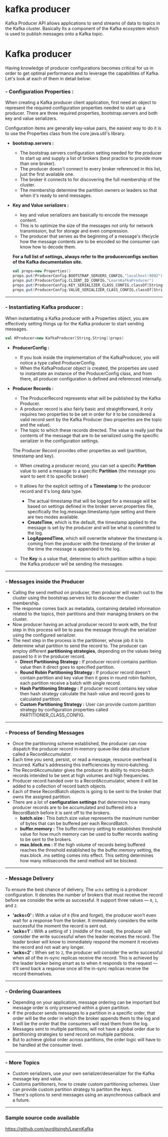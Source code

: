 # kafka producer
Kafka Producer API allows applications to send streams of data to topics in the Kafka cluster. Basically Its a component of the Kafka ecosystem which is used to publish messages onto a Kafka topic.

# Kafka producer 
Having knowledge of producer configurations becomes critical for us in order to get optimal performance and to leverage the capabilities of Kafka. Let's look at each of them in detail below:

### - Configuration Properties : 
When creating a Kafka producer client application, first need an object to represent the required configuration properties needed to start up a producer. There are three required properties, bootstrap.servers and both key and value serializers.

Configuration items are generally key‑value pairs, the easiest way to do it is to use the Properties class from the core java.util's library.

 - **bootstrap.servers :** 
	 - The bootstrap.servers configuration setting needed for the producer to start up and supply a list of brokers (best practice to provide more than one broker).
	 - The producer doesn't connect to every broker referenced in this list, just the first available one.
	 - The broker it connects to for discovering the full membership of the cluster.
	 - The membership  determine the partition owners or leaders so that when it's ready to send messages.
	 
 - **Key and Value serializers :**
	 - key and value serializers are basically to encode the message content.
	 - This is to optimize the size of the messages not only for network transmission, but for storage and even compression.
	 - The producer that serves as the beginning of a message's lifecycle how the message contents are to be encoded so the consumer can know how to decode them.

	**For a full list of settings, always refer to the producerconfigs section of the Kafka documentation site.**

	```scala
	val props=new Properties()
	props.put(ProducerConfig.BOOTSTRAP_SERVERS_CONFIG,"localhost:9092")
	props.put(ProducerConfig.CLIENT_ID_CONFIG,"LearnKafkaProducer")
	props.put(ProducerConfig.KEY_SERIALIZER_CLASS_CONFIG,classOf[StringSerializer].getName)
	props.put(ProducerConfig.VALUE_SERIALIZER_CLASS_CONFIG,classOf[StringSerializer].getName)
	```
	 
------------



### - Instantiating Kafka producer :
When instantiating a Kafka producer with a Properties object, you are effectively setting things up for the Kafka producer to start sending messages.
```scala
val KProducer=new KafkaProducer[String,String](props)
```

 - **ProducerConfig :**
	 -  If you look inside the implementation of the KafkaProducer, you will notice a type called ProducerConfig. 
	 - When the KafkaProducer object is created, the properties are used to instantiate an instance of the ProducerConfig class, and from there, all producer configuration is defined and referenced internally.
 
 - **Producer Records :** 
	 - The ProducerRecord represents what will be published by the Kafka Producer.
	 - A producer record is also fairly basic and straightforward, it only requires two properties to be set in order for it to be considered a valid record sent by the Kafka Producer (two properties are the topic and the value).
	 - The topic to which these records directed. The value is really just the contents of the message that are to be serialized using the specific serializer in the configuration settings. 
	 
	 The Producer Record provides other properties as well (partition,  timestamp and key). 
	 
	 - When creating a producer record, you can set a specific **Partition** value to send a message to a specific **Partition** (the message you want to sent it to specific broker)
	 - It allows for the explicit setting of a **Timestamp** to the producer record and it's long data type.
		- The actual timestamp that will be logged for a message will be based on settings defined in the broker server.properties file, specifically the log.message.timestamp.type setting and there are two modes available.
		- **CreateTime**, which is the default, the timestamp applied to the message is set by the producer and will be what is committed to the log.
		- **LogAppendTime**, which will overwrite whatever the timestamp is coming from the producer with the timestamp of the broker at the time the message is appended to the log.
	
	 - The **Key** is a value that,  determine to which
	   partition within a topic the Kafka producer will be sending the
	   messages.

------------


### - Messages inside the Producer

 - Calling the send method on producer, then producer will reach out to the cluster using the bootstrap.servers list to discover the cluster membership.
 - The response comes back as metadata, containing detailed information related to the topics, their partitions and their managing brokers on the cluster.
 - Now producer having an actual producer record to work with, the first step in this process will be to pass the message through the serializer using the configured serializer.
 - The next step in the process is the partitioner, whose job it is to determine what partition to send the record to. The producer can employ different **partitioning strategies**, depending on the values being passed to it in the producer record.
	 - **Direct Partitioning Strategy :** If producer record contains partition value then it direct goes to specified partition.
	 - **Round Robin Partitioning Strategy :** If producer record doesn't contain partition and key value then it goes in round robin fashion, each partition receive a batch with single record.
	 - **Hash Partitioning Strategy :** If producer record contains key value then hash strategy calculate the hash value and record goes to calculated partition.
	 - **Custom Partitioning Strategy :** User can provide custom partition strategy by configuration properties called PARTITIONER_CLASS_CONFIG.


------------


### - Process of Sending Messages
 
 - Once the partitioning scheme established, the producer can now
   dispatch the producer record in‑memory queue‑like data
   structure called a RecordAccumulator.
 - Each time you send, persist, or read a message, resource overhead is
   incurred. Kafka's addressing this inefficiencies by micro‑batching.
 - The RecordAccumulator gives the producer its ability to micro‑batch
   records intended to be sent at high volumes and high frequencies. 
 - Producer record handed over to a RecordAccumulator, where it will be added to a collection of record batch objects.
 - Each of these RecordBatch objects is going to be sent to the broker that owns the assigned partition.
 - There are a lot of **configuration settings** that determine how many producer records are to be accumulated and buffered into a RecordBatch before it is sent off to the brokers.
	 - **batch.size :** This batch.size value represents the maximum number of bytes that can be buffered per each RecordBatch.
	 - **buffer.memory :** The buffer.memory setting to establishes threshold value for how much memory can be used to buffer records waiting to be sent to the brokers.
	 - **max.block.ms :** If the high volume of records being buffered reaches the threshold established by the buffer.memory setting, the max.block .ms setting comes into effect. This setting determines how many milliseconds the send method will be blocked.

------------

### - Message Delivery 
To ensure the best chance of delivery, The `acks` setting is a producer configuration. It denotes the number of brokers that must receive the record before we consider the write as successful. It support three values — `0`, `1`, and `2`.

 - **‘acks=0’ :** With a value of `0` (fire and forget), the producer won’t even wait for a response from the broker. It immediately considers the write successful the moment the record is sent out.
 - **‘acks=1’ :** With a setting of `1` (middle of the road), the producer will consider the write successful when the leader receives the record. The leader broker will know to immediately respond the moment it receives the record and not wait any longer.
 - **‘acks=2’ :** When set to `2`, the producer will consider the write successful when all of the in-sync replicas receive the record. This is achieved by the leader broker being smart as to when it responds to the request — it’ll send back a response once all the in-sync replicas receive the record themselves.

------------

### - Ordering Guarantees

 - Depending on your application, message ordering can be important but
   message order is only preserved within a given partition.
 - If the producer sends messages to a partition in a specific order, that order will be the order in which the broker appends them to the log and it will be the order that the consumers will read them from the log.
 - Messages sent to multiple partitions, will not have a global order due to partitioning strategies to send record on multiple partitions.
 - But to achieve global order across partitions, the order logic will have to be handled at the consumer level.

------------

### - More Topics

 - Custom serializers, use your own serializer/deserializer for the Kafka message key and value.
 - Customs partitioners, how to create custom partitioning schemes. User can provide custom partition strategy to partiton the keys.
 - There's options to send messages using an asynchronous callback and a future.
 
------------

### Sample source code available
https://github.com/gurditsingh/LearnKafka

<!--stackedit_data:
eyJoaXN0b3J5IjpbMTk2Mzc0MjA5MywtMjA3MzM1NDY3OCwxMj
U3OTEzNzY4LC03MzQyNjMxOTMsMTcxNzIxOTc3NCwtOTM5NzM2
MTU4LC0xMDA5NjQ1MDEzLC03OTIwOTg5MDIsLTE2MTY2Mjg4MT
YsLTEwMjgwNjI5MjUsMTgwMzM1NDUyNiwtNDI2NzU5NjgzLC0x
MjU3MTAxMDM1LDE2Mzg5MjM5MDMsLTE1ODk3ODY1MTgsNjExMD
A5MzYzLDExNjg0OTgyMDIsNzUyMjQ5NzE1LC0yODg0MDY0ODcs
MTYxNzQ5NTc0NF19
-->